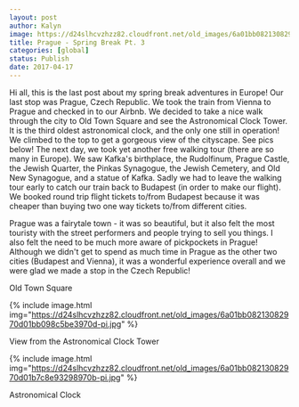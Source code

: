 ```yaml
---
layout: post
author: Kalyn
image: https://d24slhcvzhzz82.cloudfront.net/old_images/6a01bb08213082970d01bb098c5bdd970d-pi.jpg
title: Prague - Spring Break Pt. 3
categories: [global]
status: Publish
date: 2017-04-17
---
```


Hi all, this is the last post about my spring break adventures in Europe! Our last stop was Prague, Czech Republic. We took the train from Vienna to Prague and checked in to our Airbnb. We decided to take a nice walk through the city to Old Town Square and see the Astronomical Clock Tower. It is the third oldest astronomical clock, and the only one still in operation! We climbed to the top to get a gorgeous view of the cityscape. See pics below!
The next day, we took yet another free walking tour (there are so many in Europe). We saw Kafka's birthplace, the Rudolfinum, Prague Castle, the Jewish Quarter, the Pinkas Synagogue, the Jewish Cemetery, and Old New Synagogue, and a statue of Kafka. Sadly we had to leave the walking tour early to catch our train back to Budapest (in order to make our flight). We booked round trip flight tickets to/from Budapest because it was cheaper than buying two one way tickets to/from different cities.

Prague was a fairytale town - it was so beautiful, but it also felt the most touristy with the street performers and people trying to sell you things. I also felt the need to be much more aware of pickpockets in Prague! Although we didn't get to spend as much time in Prague as the other two cities (Budapest and Vienna), it was a wonderful experience overall and we were glad we made a stop in the Czech Republic!

<div class="photo-caption caption-xid-6a01bb08213082970d01bb098c5bdd970d" id="caption-xid-6a01bb08213082970d01bb098c5bdd970d">Old Town Square


{% include image.html img="https://d24slhcvzhzz82.cloudfront.net/old_images/6a01bb08213082970d01bb098c5be3970d-pi.jpg" %}<div class="photo-caption caption-xid-6a01bb08213082970d01bb098c5be3970d" id="caption-xid-6a01bb08213082970d01bb098c5be3970d">View from the Astronomical Clock Tower


{% include image.html img="https://d24slhcvzhzz82.cloudfront.net/old_images/6a01bb08213082970d01b7c8e93298970b-pi.jpg" %}<div class="photo-caption caption-xid-6a01bb08213082970d01b7c8e93298970b" id="caption-xid-6a01bb08213082970d01b7c8e93298970b">Astronomical Clock

